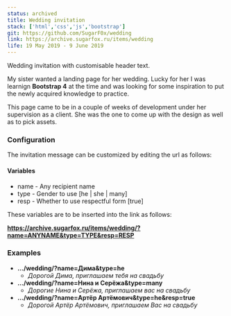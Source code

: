 ```yaml
---
status: archived
title: Wedding invitation
stack: ['html','css','js','bootstrap']
git: https://github.com/SugarF0x/wedding
link: https://archive.sugarfox.ru/items/wedding
life: 19 May 2019 - 9 June 2019
---
```


Wedding invitation with customisable header text.
<!--more-->
My sister wanted a landing page for her wedding. Lucky for her I was learnign **Bootstrap 4** at the time
and was looking for some inspiration to put the newly acquired knowledge to practice.

This page came to be in a couple of weeks of development under her supervision as a client.
She was the one to come up with the design as well as to pick assets.

### Configuration

The invitation message can be customized by editing the url as follows:

#### Variables

* name - Any recipient name
* type - Gender to use [he | she | many]
* resp - Whether to use respectful form [true]

These variables are to be inserted into the link as follows:

**https://archive.sugarfox.ru/items/wedding/?name=ANYNAME&type=TYPE&resp=RESP**

### Examples

* **.../wedding/?name=Дима&type=he**
  * _Дорогой Дима, приглашаем тебя на свадьбу_
* **.../wedding/?name=Нина и Серёжа&type=many**
  * _Дорогие Нина и Серёжа, приглашаем вас на свадьбу_
* **.../wedding/?name=Артёр Артёмович&type=he&resp=true**
  * _Дорогой Артёр Артёмович, приглашаем Вас на свадьбу_

